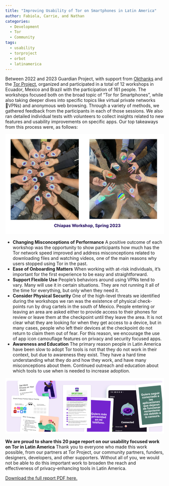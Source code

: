 ```yaml
---
title: "Improving Usability of Tor on Smartphones in Latin America"
author: Fabiola, Carrie, and Nathan
categories:
  - Development
  - Tor
  - Community
tags:
  - usability
  - torproject
  - orbot
  - latinamerica
---
```


Between 2022 and 2023 Guardian Project, with support from [Okthanks](https://okthanks.com) and the [Tor Project](https://torproject.org), organized and participated in a total of 12 workshops in Ecuador, Mexico and Brazil with the participation of 161 people. The workshops focused both on the broad topic of “Tor for Smartphones”, while also taking deeper dives into specific topics like virtual private networks VPNs) and anonymous web browsing. Through a variety of methods, we gathered feedback from the participants in each of those sessions. We also ran detailed individual tests with volunteers to collect insights related to new features and usability improvements on specific apps.
Our top takeaways from this process were, as follows:

![chiapas workshop photo](gpchiapasworkshop.png)

- **Changing Misconceptions of Performance** A positive outcome of each workshop was the opportunity to show participants how much has the Tor network speed improved and address misconceptions related to downloading files and watching videos, one of the main reasons why users stopped using Tor in the past.
- **Ease of Onboarding Matters** When working with at-risk individuals, it’s important for the first experience to be easy and straightforward.
- **Support Flexible Use** People’s behaviors around using VPNs tend to vary. Many will use it in certain situations. They are not running it all of the time for everything, but only when they need it.
- **Consider Physical Security** One of the high-level threats we identified during the workshops we ran was the existence of physical check-points run by drug cartels in the south of Mexico. People entering or leaving an area are asked either to provide access to their phones for review or leave them at the checkpoint until they leave the area. It is not clear what they are looking for when they get access to a device, but in many cases, people who left their devices at the checkpoint do not return to claim them out of fear. For this reason, we encourage the use of app icon camouflage features on privacy and security focused apps.
- **Awareness and Education** The primary reason people in Latin America have been slow to adopt Tor tools is not that they do not work in their context, but due to awareness they exist. They have a hard time understanding what they do and how they work, and have many misconceptions about them. Continued outreach and education about which tools to use when is needed to increase adoption.

![usability cue cards](gpusabilitycuecards.png)

**We are proud to share this 20 page report on our usability focused work on Tor in Latin America**
Thank you to everyone who made this work possible, from our partners at Tor Project, our community partners, funders, designers, developers, and other supporters. Without all of you, we would not be able to do this important work to broaden the reach and effectiveness of privacy-enhancing tools in Latin America.

[Download the full report PDF here.](GuardianProject-TorUsabilityOnSmartphonesLatinAmerica-May2023-v0.0.2.pdf)
